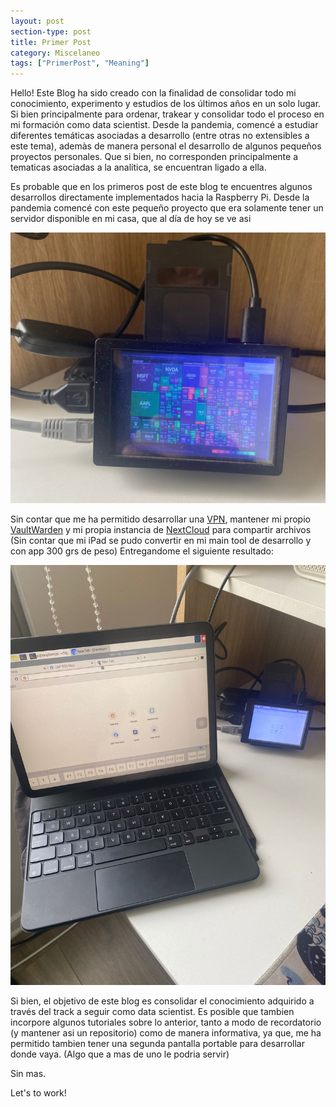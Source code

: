```yaml
---
layout: post
section-type: post
title: Primer Post
category: Miscelaneo
tags: ["PrimerPost", "Meaning"]
---
```


Hello! Este Blog ha sido creado con la finalidad de consolidar todo mi conocimiento, experimento y estudios de los últimos años en un solo lugar. Si bien principalmente para ordenar, trakear y consolidar todo el proceso en mi formación como data scientist.
Desde la pandemia, comencé a estudiar diferentes temáticas asociadas a desarrollo (entre otras no extensibles a este tema), ademàs de manera personal el desarrollo de algunos pequeños proyectos personales. Que si bien, no corresponden principalmente a tematicas asociadas a la analítica, se encuentran ligado a ella.

Es probable que en los primeros post de este blog te encuentres algunos desarrollos directamente implementados hacia la Raspberry Pi. Desde la pandemia comencé con este pequeño proyecto que era solamente tener un servidor disponible en mi casa, que al día de hoy se ve asi

![Image1](/assets/images/Post1_img1.jpg)

Sin contar que me ha permitido desarrollar una <a href="https://openvpn.net/" target="\_blank">VPN</a>, mantener mi propio <a href="https://bitwarden.com/" target="\_blank">VaultWarden</a> y mi propia instancia de <a href="https://nextcloud.com/es/" target="\_blank">NextCloud</a> para compartir archivos (Sin contar que mi iPad se pudo convertir en mi main tool de desarrollo y con app 300 grs de peso)
Entregandome el siguiente resultado:

![Image2](/assets/images/Post1_img2.jpg)

Si bien, el objetivo de este blog es consolidar el conocimiento adquirido a través del track a seguir como data scientist. Es posible que tambien incorpore algunos tutoriales sobre lo anterior, tanto a modo de recordatorio (y mantener asi un repositorio) como de manera informativa, ya que, me ha permitido tambien tener una segunda pantalla portable para desarrollar donde vaya. (Algo que a mas de uno le podria servir)

Sin mas.

Let's to work!
